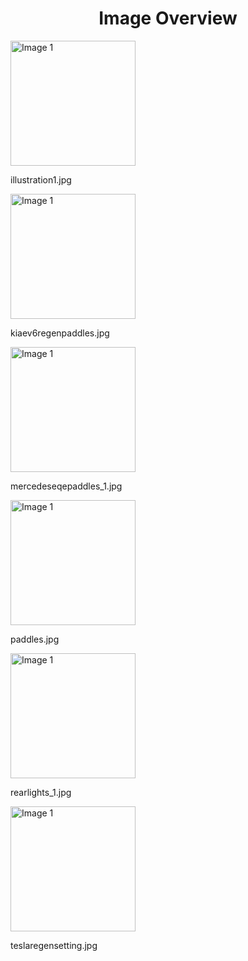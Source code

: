 <h1 style ="text-align: center;"> Image Overview </h1>
<div>
<div>
<img src="https://media.evkx.net/multimedia/technology/regen/illustration1_xst.jpg" alt="Image 1" style="width: 200px;">
<p>illustration1.jpg</p>
</div>
<div>
<img src="https://media.evkx.net/multimedia/technology/regen/kiaev6regenpaddles_xst.jpg" alt="Image 1" style="width: 200px;">
<p>kiaev6regenpaddles.jpg</p>
</div>
<div>
<img src="https://media.evkx.net/multimedia/technology/regen/mercedeseqepaddles_1_xst.jpg" alt="Image 1" style="width: 200px;">
<p>mercedeseqepaddles_1.jpg</p>
</div>
<div>
<img src="https://media.evkx.net/multimedia/technology/regen/paddles_xst.jpg" alt="Image 1" style="width: 200px;">
<p>paddles.jpg</p>
</div>
<div>
<img src="https://media.evkx.net/multimedia/technology/regen/rearlights_1_xst.jpg" alt="Image 1" style="width: 200px;">
<p>rearlights_1.jpg</p>
</div>
<div>
<img src="https://media.evkx.net/multimedia/technology/regen/teslaregensetting_xst.jpg" alt="Image 1" style="width: 200px;">
<p>teslaregensetting.jpg</p>
</div>
</div>
